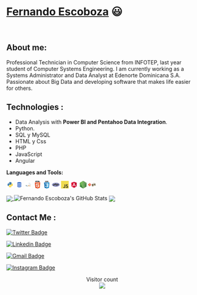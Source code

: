 <!--### Hi there 👋

https://fernandoescoboza.github.io/Curriculum-Vitae-Fernando-Escoboza-/

[![FernandoEscoboza's GitHub stats](https://github-readme-stats.vercel.app/api?username=FernandoEscoboza)](https://github.com/anuraghazra/github-readme-stats)

**FernandoEscoboza/FernandoEscoboza** is a ✨ _special_ ✨ repository because its `README.md` (this file) appears on your GitHub profile.


Here are some ideas to get you started:

- 🔭 I’m currently working on ...
- 🌱 I’m currently learning ...
- 👯 I’m looking to collaborate on ...
- 🤔 I’m looking for help with ...
- 💬 Ask me about ...
- 📫 How to reach me: ...
- 😄 Pronouns: ...
- ⚡ Fun fact: ...
-->

# <a href="https://www.linkedin.com/in/fernando-escoboza-3b1171195">Fernando Escoboza</a> :smiley:
 
<!--  <a href="https://twitter.com/Escoboza0417">
  <img align="left" alt="Ashwani's Twitter" width="22px" src="https://cdn.jsdelivr.net/npm/simple-icons@v3/icons/twitter.svg" />
</a>
<a href="https://www.linkedin.com/in/fernando-escoboza-3b1171195">
  <img align="left" alt="Ashwani's Linkdein" width="22px" src="https://cdn.jsdelivr.net/npm/simple-icons@v3/icons/linkedin.svg" />
</a>
<a href="https://github.com/FernandoEscoboza">
  <img align="left" alt="Ashwani's Github" width="22px" src="https://cdn.jsdelivr.net/npm/simple-icons@v3/icons/github.svg" />
</a>
<a href="https://instagram.com/fernando_escoboza">
  <img align="left" alt="Ashwani's Instagram" width="22px" src="https://cdn.jsdelivr.net/npm/simple-icons@v3/icons/instagram.svg" />
</a> -->

<br/>

<!-- Contributer at Student Code-in | Contributer at PClub Summer Of Code | Data Science | Machine Learning | Deep Learning | Android Development | Java | Python | Competitive Programming
 -->
## About me:
Professional Technician in Computer Science from INFOTEP, last year student of Computer Systems Engineering. I am currently working as a Systems Administrator and Data Analyst at Edenorte Dominicana S.A. Passionate about Big Data and developing software that makes life easier for others.

## Technologies :
- Data Analysis with **Power BI and Pentahoo Data Integration**.
- Python.
- SQL y MySQL
- HTML y Css
- PHP
- JavaScript
- Angular


**Languages and Tools:**  

<!--<code><img height="20" src="https://pytorch.org/assets/images/pytorch-logo.png"></code>-->
<code><img height="20" src="https://raw.githubusercontent.com/github/explore/80688e429a7d4ef2fca1e82350fe8e3517d3494d/topics/python/python.png"></code>
<code><img height="20" src="https://raw.githubusercontent.com/github/explore/80688e429a7d4ef2fca1e82350fe8e3517d3494d/topics/sql/sql.png"></code>
<code><img height="20" src="https://raw.githubusercontent.com/github/explore/80688e429a7d4ef2fca1e82350fe8e3517d3494d/topics/mysql/mysql.png"></code>
<code><img height="20" src="https://raw.githubusercontent.com/github/explore/80688e429a7d4ef2fca1e82350fe8e3517d3494d/topics/html/html.png"></code>
<code><img height="20" src="https://raw.githubusercontent.com/github/explore/80688e429a7d4ef2fca1e82350fe8e3517d3494d/topics/css/css.png"></code>
<code><img height="20" src="https://raw.githubusercontent.com/github/explore/80688e429a7d4ef2fca1e82350fe8e3517d3494d/topics/php/php.png"></code>
<code><img height="20" src="https://raw.githubusercontent.com/github/explore/80688e429a7d4ef2fca1e82350fe8e3517d3494d/topics/javascript/javascript.png"></code>
<code><img height="20" src="https://raw.githubusercontent.com/github/explore/80688e429a7d4ef2fca1e82350fe8e3517d3494d/topics/angular/angular.png"></code>
<code><img height="20" src="https://raw.githubusercontent.com/github/explore/80688e429a7d4ef2fca1e82350fe8e3517d3494d/topics/nodejs/nodejs.png"></code>
<code><img height="20" src="https://raw.githubusercontent.com/github/explore/80688e429a7d4ef2fca1e82350fe8e3517d3494d/topics/git/git.png"></code>
<!-- <code><img height="20" src="https://raw.githubusercontent.com/github/explore/80688e429a7d4ef2fca1e82350fe8e3517d3494d/topics/terminal/terminal.png"></code> -->


<a href="https://github.com/FernandoEscoboza">
  <img align="center" src="https://github-readme-stats.vercel.app/api/top-langs/?username=FernandoEscoboza&theme=radical&hide=handlebars" />
</a>

<img src="https://github-readme-stats.vercel.app/api?username=FernandoEscoboza&&show_icons=true&theme=radical&line_height=27&v=8" alt="Fernando Escoboza's GitHub Stats" />


<a href="https://github.com/FernandoEscoboza/chatbot_telegram.git">
  <!-- Change the `github-readme-stats.anuraghazra1.vercel.app` to `github-readme-stats.vercel.app`  -->
  <img align="center" src="https://github-readme-stats.vercel.app/api/pin/?username=FernandoEscoboza&repo=chatbot_telegram&theme=radical" />
</a>    


##  Contact Me :
[![Twitter Badge](https://img.shields.io/badge/-@Escoboza0417-1ca0f1?style=flat-square&labelColor=1ca0f1&logo=twitter&logoColor=white&link=https://twitter.com/Escoboza0417)](https://twitter.com/Escoboza0417) 

[![Linkedin Badge](https://img.shields.io/badge/-Fernando%20Escoboza-blue?style=flat-square&logo=Linkedin&logoColor=white&link=https://www.linkedin.com/in/fernando-escoboza-3b1171195/)](https://www.linkedin.com/in/fernando-escoboza-3b1171195/) 

[![Gmail Badge](https://img.shields.io/badge/fernandoescoboza21@gmail.com-c14438?style=flat-square&logo=Gmail&logoColor=white&link=mailto:fernandoescoboza21@gmail.com)](mailto:fernandoescoboza21@gmail.com) 

[![Instagram Badge](https://img.shields.io/badge/-Fernando%20Escoboza-e4405f?style=flat-square&labelColor=f94877&logo=instagram&logoColor=white&link=https://www.instagram.com/fernando_escoboza/)](https://www.instagram.com/fernando_escoboza/)

<!-- 
  <a href="https://in.linkedin.com/in/TheDudeThatCode">
    <img align="left" alt="Shubhamdeep Jha | Linkedin" width="24px" src="https://github.com/TheDudeThatCode/TheDudeThatCode/blob/master/Assets/Linkedin.svg" />
  </a>

  <a href="https://www.instagram.com/thedudethatcode/">
    <img align="left" alt="Shubhamdeep Jha | Instagram" width="24px" src="https://github.com/TheDudeThatCode/TheDudeThatCode/blob/master/Assets/Instagram.svg" />
  </a>

 -->
<p align="center"> 
  Visitor count<br>
  <img src="https://profile-counter.glitch.me/FernandoEscoboza/count.svg" />
</p>


<!-- <div align="center">

### Show some ❤️ by starring some of the repositories!

</div>

⭐️ From [ashwanisng](https://github.com/FernandoEscoboza)

 -->
